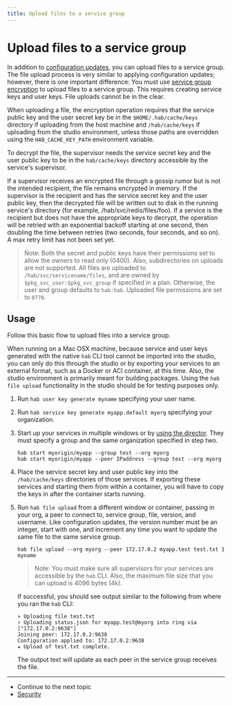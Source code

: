 ```yaml
---
title: Upload files to a service group
---
```


# Upload files to a service group
In addition to [configuration updates](/docs/run-packages-apply-config-updates), you can upload files to a service group. The file upload process is very similar to applying configuration updates; however, there is one important difference: You must use [service group encryption](/docs/run-packages-security#service-group-encryption) to upload files to a service group. This requires creating service keys and user keys. File uploads cannot be in the clear.

When uploading a file, the encryption operation requires that the service public key and the user secret key be in the `$HOME/.hab/cache/keys` directory if uploading from the host machine and `/hab/cache/keys` if uploading from the studio environment, unless those paths are overridden using the `HAB_CACHE_KEY_PATH` environment variable.

To decrypt the file, the supervisor needs the service secret key and the user public key to be in the `hab/cache/keys` directory accessible by the service's supervisor.

If a supervisor receives an encrypted file through a gossip rumor but is not the intended recipient, the file remains encrypted in memory. If the supervisor is the recipient and has the service secret key and the user public key, then the decrypted file will be written out to disk in the running service's directory (for example, /hab/svc/redis/files/foo). If a service is the recipient but does not have the appropriate keys to decrypt, the operation will be retried with an exponential backoff starting at one second, then doubling the time between retries (two seconds, four seconds, and so on). A max retry limit has not been set yet.

> Note: Both the secret and public keys have their permissions set to allow the owners to read only (0400). Also, subdirectories on uploads are not supported. All files are uploaded to `/hab/svc/servicename/files`, and are owned by `$pkg_svc_user:$pkg_svc_group` if specified in a plan. Otherwise, the user and group defaults to `hab:hab`. Uploaded file permissions are set to `0770`.

## Usage
Follow this basic flow to upload files into a service group.

When running on a Mac OSX machine, because service and user keys generated with the native `hab` CLI tool cannot be imported into the studio, you can only do this through the studio or by exporting your services to an external format, such as a Docker or ACI container, at this time. Also, the studio environment is primarily meant for building packages. Using the `hab file upload` functionality in the studio should be for testing purposes only.

1. Run `hab user key generate myname` specifying your user name.
2. Run `hab service key generate myapp.default myorg` specifying your organization.
3. Start up your services in multiple windows or by [using the director](/docs/run-packages-director). They must specify a group and the same organization specified in step two.

       hab start myorigin/myapp --group test --org myorg
       hab start myorigin/myapp --peer IPaddress --group test --org myorg

4. Place the service secret key and user public key into the `/hab/cache/keys` directories of those services. If exporting these services and starting them from within a container, you will have to copy the keys in after the container starts running.
5. Run `hab file upload` from a different window or container, passing in your org, a peer to connect to, service group, file, version, and username. Like configuration updates, the version number must be an integer, start with one, and increment any time you want to update the same file to the same service group.

       hab file upload --org myorg --peer 172.17.0.2 myapp.test test.txt 1 myname

    > Note: You must make sure all supervisors for your services are accessible by the `hab` CLI. Also, the maximum file size that you can upload is 4096 bytes (4k).

   If successful, you should see output similar to the following from where you ran the `hab` CLI:

       » Uploading file test.txt
       ↑ Uploading status.json for myapp.test@myorg into ring via ["172.17.0.2:9638"]
       Joining peer: 172.17.0.2:9638
       Configuration applied to: 172.17.0.2:9638
       ★ Upload of test.txt complete.

     The output text will update as each peer in the service group receives the file.

<hr>
<ul class="main-content--link-nav">
  <li>Continue to the next topic</li>
  <li><a href="/docs/run-packages-security">Security</a></li>
</ul>

